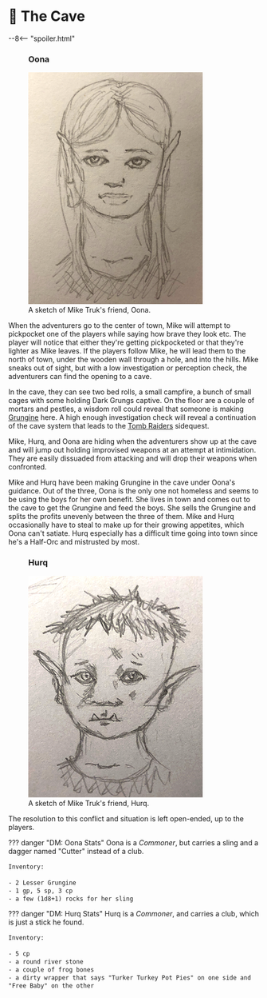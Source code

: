 # 🔐 The Cave

--8<-- "spoiler.html"

<figure class="infobox right">
  <h3>Oona</h3>
  <a href="/assets/images/oona-full.png">
    <img src="/assets/images/oona-tiny.png" />
  </a>
  <figcaption>
    A sketch of Mike Truk's friend, Oona.
  </figcaption>
</figure>

When the adventurers go to the center of town, Mike will attempt to pickpocket one of the players while saying how brave they look etc. The player will notice that either they're getting pickpocketed or that they're lighter as Mike leaves. If the players follow Mike, he will lead them to the north of town, under the wooden wall through a hole, and into the hills. Mike sneaks out of sight, but with a low investigation or perception check, the adventurers can find the opening to a cave.

In the cave, they can see two bed rolls, a small campfire, a bunch of small cages with some holding Dark Grungs captive. On the floor are a couple of mortars and pestles, a wisdom roll could reveal that someone is making [Grungine](../../../items/grungine.md) here. A high enough investigation check will reveal a continuation of the cave system that leads to the [Tomb Raiders](../sidequests/tomb-raiders.md) sidequest.

Mike, Hurq, and Oona are hiding when the adventurers show up at the cave and will jump out holding improvised weapons at an attempt at intimidation. They are easily dissuaded from attacking and will drop their weapons when confronted.

Mike and Hurq have been making Grungine in the cave under Oona's guidance. Out of the three, Oona is the only one not homeless and seems to be using the boys for her own benefit. She lives in town and comes out to the cave to get the Grungine and feed the boys. She sells the Grungine and splits the profits unevenly between the three of them. Mike and Hurq occasionally have to steal to make up for their growing appetites, which Oona can't satiate. Hurq especially has a difficult time going into town since he's a Half-Orc and mistrusted by most.

<figure class="infobox right">
  <h3>Hurq</h3>
  <a href="/assets/images/hurq-turker-full.png">
    <img src="/assets/images/hurq-turker-tiny.png" />
  </a>
  <figcaption>
    A sketch of Mike Truk's friend, Hurq.
  </figcaption>
</figure>

The resolution to this conflict and situation is left open-ended, up to the players.

??? danger "DM: Oona Stats"
    Oona is a *Commoner*, but carries a sling and a dagger named "Cutter" instead of a club.

    Inventory:

    - 2 Lesser Grungine
    - 1 gp, 5 sp, 3 cp
    - a few (1d8+1) rocks for her sling

??? danger "DM: Hurq Stats"
    Hurq is a *Commoner*, and carries a club, which is just a stick he found.

    Inventory:

    - 5 cp
    - a round river stone
    - a couple of frog bones
    - a dirty wrapper that says "Turker Turkey Pot Pies" on one side and "Free Baby" on the other
